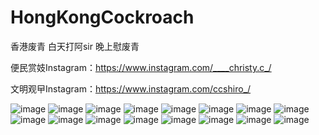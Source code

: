 # HongKongCockroach

香港废青 白天打阿sir 晚上慰废青

便民赏妓Instagram：https://www.instagram.com/____christy.c_/ 

文明观曱Instagram：https://www.instagram.com/ccshiro_/

![image](https://github.com/ccshiro2/HongKongCockroach/blob/main/photo.jpg)
![image](https://github.com/ccshiro2/HongKongCockroach/blob/main/____christy.c__180736928_831621014110696_8019974366326060393_n.jpg)
![image](https://github.com/ccshiro2/HongKongCockroach/blob/main/____christy.c__180982980_129510032550549_5869825909656229206_n.jpg)
![image](https://github.com/ccshiro2/HongKongCockroach/blob/main/____christy.c__181825394_148678400543499_4205868930322947731_n.jpg)
![image](https://github.com/ccshiro2/HongKongCockroach/blob/main/____christy.c__182324092_458484318577748_4298100724217237962_n.jpg)
![image](https://github.com/ccshiro2/HongKongCockroach/blob/main/____christy.c__190048546_246709910587265_2448989351976916809_n.jpg)
![image](https://github.com/ccshiro2/HongKongCockroach/blob/main/____christy.c__190303065_226523082241919_1401891908702914032_n.jpg)
![image](https://github.com/ccshiro2/HongKongCockroach/blob/main/____christy.c__190605358_4640827725944523_4430830814719061575_n.jpg)
![image](https://github.com/ccshiro2/HongKongCockroach/blob/main/____christy.c__190753874_161897375895447_9005719118848838986_n.jpg)
![image](https://github.com/ccshiro2/HongKongCockroach/blob/main/____christy.c__195929885_385303446170650_1037557018617087327_n.jpg)
![image](https://github.com/ccshiro2/HongKongCockroach/blob/main/____christy.c__196039749_4059647787425594_7890546472939663482_n.jpg)
![image](https://github.com/ccshiro2/HongKongCockroach/blob/main/____christy.c__203044650_547300356281537_2916849584819653492_n.jpg)
![image](https://github.com/ccshiro2/HongKongCockroach/blob/main/____christy.c__203463311_129866342566673_6214231469341610968_n.jpg)
![image](https://github.com/ccshiro2/HongKongCockroach/blob/main/____christy.c__203727372_513583613167434_5589206785086936160_n.jpg)
![image](https://github.com/ccshiro2/HongKongCockroach/blob/main/ccshiro__193214669_527744705251374_7165768033979321004_n.jpg)
![image](https://github.com/ccshiro2/HongKongCockroach/blob/main/ccshiro__203630590_510302036893884_1133745109802830634_n.jpg)
